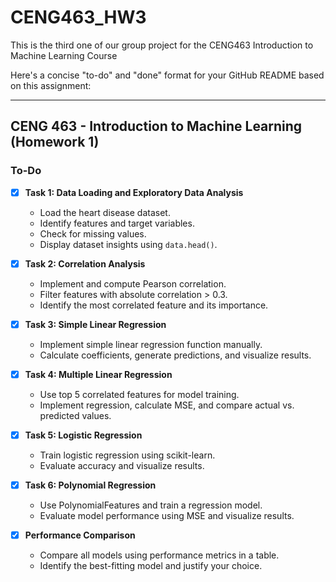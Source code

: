 # CENG463_HW3
This is the third one of our group project for the CENG463 Introduction to Machine Learning Course

Here's a concise "to-do" and "done" format for your GitHub README based on this assignment:  

---

## CENG 463 - Introduction to Machine Learning (Homework 1)

### To-Do
- [x] **Task 1: Data Loading and Exploratory Data Analysis**
  - Load the heart disease dataset.
  - Identify features and target variables.
  - Check for missing values.
  - Display dataset insights using `data.head()`.  

- [x] **Task 2: Correlation Analysis**
  - Implement and compute Pearson correlation.
  - Filter features with absolute correlation > 0.3.
  - Identify the most correlated feature and its importance.  

- [x] **Task 3: Simple Linear Regression**
  - Implement simple linear regression function manually.
  - Calculate coefficients, generate predictions, and visualize results.  

- [x] **Task 4: Multiple Linear Regression**
  - Use top 5 correlated features for model training.
  - Implement regression, calculate MSE, and compare actual vs. predicted values.  

- [x] **Task 5: Logistic Regression**
  - Train logistic regression using scikit-learn.
  - Evaluate accuracy and visualize results.  

- [x] **Task 6: Polynomial Regression**
  - Use PolynomialFeatures and train a regression model.
  - Evaluate model performance using MSE and visualize results.  

- [x] **Performance Comparison**
  - Compare all models using performance metrics in a table.
  - Identify the best-fitting model and justify your choice.
